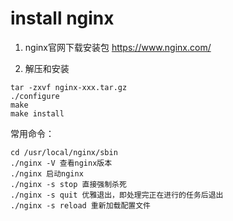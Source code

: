 # install nginx

1. nginx官网下载安装包
https://www.nginx.com/


2. 解压和安装
```
tar -zxvf nginx-xxx.tar.gz
./configure
make
make install
```

常用命令：
```
cd /usr/local/nginx/sbin
./nginx -V 查看nginx版本
./nginx 启动nginx
./nginx -s stop 直接强制杀死
./nginx -s quit 优雅退出，即处理完正在进行的任务后退出
./nginx -s reload 重新加载配置文件
```